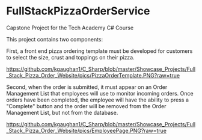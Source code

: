 # FullStackPizzaOrderService
Capstone Project for the Tech Academy C# Course

This project contains two components:

First, a front end pizza ordering template must be developed for customers to select the size, crust and toppings on their pizza.

https://github.com/kgaughan1/C_Sharp/blob/master/Showcase_Projects/Full_Stack_Pizza_Order_Website/pics/PizzaOrderTemplate.PNG?raw=true

Second, when the order is submitted, it must appear on an Order Management List that employees will use to monitor incoming orders.  Once orders have been completed, the employee will have the ability to press a "Complete" button and the order will be removed from the Order Management List, but not from the database.

https://github.com/kgaughan1/C_Sharp/blob/master/Showcase_Projects/Full_Stack_Pizza_Order_Website/pics/EmployeePage.PNG?raw=true
